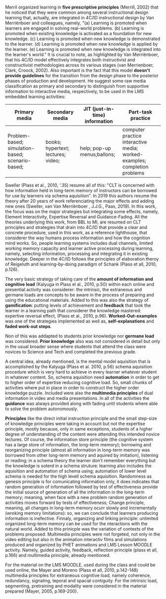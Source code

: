 Merril organized learning in **five prescriptive principles** (Merrill, 2002) that he noticed that they were common among several instructional design learning that, actually, are integrated in 4C/ID instructional design by Van Merriënboer  and colleagues, namely, "(a) Learning is promoted when learners are engaged in solving real-world problems. (b) Learning is promoted when existing knowledge is activated as a foundation for new knowledge. (c) Learning is promoted when new knowledge is demonstrated to the learner. (d) Learning is promoted when new knowledge is applied by the learner. (e) Learning is promoted when new knowledge is integrated into the learner's world." It is crucial to note, as highlighted by Van  Merriënboer, that his 4C/ID model effectively integrates both instructivist and constructivist methodologies across its various stages (van Merrienboer, Clark, Croock, 2002). Also important is the fact that this model **doesn't provide guidelines** for the transition from the design phase to the posterior phases of production and development. He suggest some raw media classification as primary and secondary to distinguish from supportive information to interactive media, respectively, to be used in the LMS embedded learning activities:

| Primary media | Secondary media | JIT (just-in-time) information | Part-task practice |
| -------------------- | -------------------- | -------------------- | -------------------- |
| Problem-based; simulation-based; scenario-based; | books; hypertext; lectures; video; | help; pop-up menus;ballons; | computer practice interactive media; worked-examples; completion problems |

Sweller (Plass et al., 2010, '.35) resume all of this: "CLT is concerned with how information held in long-term memory of instructors can be borrowed for use by learners via schema aquisition". In 2019 this authors resume the theory after 20 years of work referenciating the major effects and adding new ones (Sweller, van Van Merriënboer , J.J.G., Paas, 2019). In this work, the focus was on the major strategies but integrating some effects, namely, Element Interactivity, Expertise Reversal and Guidance-Fading. All the theories underlying this work, from BBL to MI, are resumed on CLT principles and strategies that drain into 4C/ID that provide a clear and concrete procedure, used in this work, as a reference lighthouse, that considerer the way humans process information and how the cognition mind works. So, people learning systems includes dual channels, limited working memory capacity and learner active processing during learning, namely, selecting information, processing and integrating it in existing knowledge. Deeper in the 4C/ID follows the principles of elaboration theroy of Reigeluth and learning-by-doing paradigm of Schank (Plass et all, 2010, p.126).

The very basic strategy of taking care of the **amount of information and cognitive load** (Kalyuga in Plass el al., 2010, p.50) within each online and presential activity was considerer: the intrinsic, the extraneous and germane loads are concepts to be aware in the process of preparing and using 
the educational materials. Added to this was also the strategy of **gamification**: putting levels of achievement and **feedback** that took the learner in a learning path that considerer the knowledge mastered: expertive reversal effect, (Plass et al., 2010, p.96). **Worked-Out-examples** was one of the strategies implemented as well as, **self-explanations** and **faded work-out steps**. 

Non of this was addapted to students prior knowledge nor **germane load** was considered. **Prior knowledge** also was not considered in detail but only in the usual broader sense where students that attend the class were novices to Science and Tech and completed the previous grade. 

A central idea, already mentioned, is the mental model aquisition that is accomplished by the Kalyuga (Plass et al. 2010, p.56) schema aquisition procedure which is very hard to achieve in every learner whatever student in whatever content. So, schema aquisition need **automation** in order to get to higher order of expertise reducing cognitive load. So, small chunks of activities where put in place in order to construct the higher order knowledge puzzle. 
Included were also the **multimedia principles** of dual information in video and media presentations. In all of the activities the **guidance** was always provided along with fading until students where able to solve the problem autonomously. 

**Principles** like the direct initial instruction principle and the small step-size of knowledge principles were taking in account but not the expertise principle, mostly because, only in same exceptions, students of a higher degree of understanding of the content were attending this intended novice lectures. 
Of course, the information store principle (the cognitive system has a large store of information, the long-term memory); borrowing and reorganizing principle (almost all information in long-term memory was borrowed from other long-term memory and aquired by imitation), listening or reading; in a schema theory the 
learner don't remember everything but the knowledge is soterd in a schema struture: learning also includes the aquisition and automation of schema using; automation of lower level schema is needed for the high levell schema aquisition. Randomness as genesis principle is for comunicating information only, it does indicates that random generation of information followed by test of effectiveness provide the initial source of generation of all the information in the long-term memory; meaning, when face with a new problem random generation of activities moves forward by tests of effectiveness; Change principle, meaning, all changes in long-term memory ocurr slowly and incrementally (wroking memory limitations): so, we can conclude that learners producing information is inefective. Finnaly, organizing and linking principle: unlimited organized long-term memory can be used for the nteractions with the natural world. 
Added to this prinicple was the variation of contexts of the problems proposed. Multimedia principles were not forgeted, not only in the video editing but also in the animation interactiv films and simulations produced and organized by PHET animations and LMS Lesson MOODLE activity. Namely, guided activity, feedback, reflection principle (plass et all, p.166) and multimedia principle, already mentioned.
 
For the material on the LMS MOODLE, used during the class and could be used online, the Mayer and Moreno (Plass et all, 2010, p.142-148) multimedia principles for extraneous cognitive load, namely coherence, redundancy, signaling, teporal and spacial contiguity. For the intrinsic load, segmenting,
pretraining and modality were considered in the material prepared (Mayer, 2005, p.169-200).
